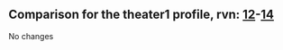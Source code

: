 ## Comparison for the theater1 profile, rvn: [12](https://github.com/PRO100KatYT/FortniteProfileRevisions/tree/main/profiles/theater1/12%20theater1.json)-[14](https://github.com/PRO100KatYT/FortniteProfileRevisions/tree/main/profiles/theater1/14%20theater1.json)

No changes
